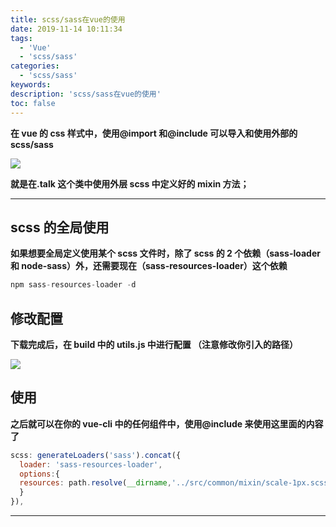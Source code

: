 ```yaml
---
title: scss/sass在vue的使用
date: 2019-11-14 10:11:34
tags:
  - 'Vue'
  - 'scss/sass'
categories:
  - 'scss/sass'
keywords:
description: 'scss/sass在vue的使用'
toc: false
---
```


**在 vue 的 css 样式中，使用@import 和@include 可以导入和使用外部的 scss/sass**

![](https://wx1.sinaimg.cn/large/ed984376ly1g8xclpat3ij20lh05t748.jpg)

**就是在.talk 这个类中使用外层 scss 中定义好的 mixin 方法；**

---

## scss 的全局使用

**如果想要全局定义使用某个 scss 文件时，除了 scss 的 2 个依赖（sass-loader 和 node-sass）外，还需要现在（sass-resources-loader）这个依赖**

```js
npm sass-resources-loader -d
```

## 修改配置

**下载完成后，在 build 中的 utils.js 中进行配置 （注意修改你引入的路径）**

![](https://wx2.sinaimg.cn/large/ed984376ly1g8xcltc2kuj20tt0cj3yr.jpg)

## 使用

**之后就可以在你的 vue-cli 中的任何组件中，使用@include 来使用这里面的内容了**

```js
scss: generateLoaders('sass').concat({
  loader: 'sass-resources-loader',
  options:{
  resources: path.resolve(__dirname,'../src/common/mixin/scale-1px.scss')
  }
}),
```

---
